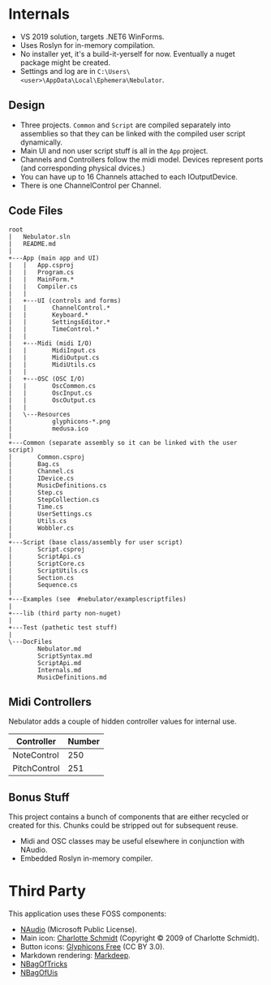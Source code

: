# Internals

- VS 2019 solution, targets .NET6 WinForms.
- Uses Roslyn for in-memory compilation.
- No installer yet, it's a build-it-yerself for now. Eventually a nuget package might be created.
- Settings and log are in `C:\Users\<user>\AppData\Local\Ephemera\Nebulator`.

## Design

- Three projects. `Common` and `Script` are compiled separately into assemblies
  so that they can be linked with the compiled user script dynamically.
- Main UI and non user script stuff is all in the `App` project.
- Channels and Controllers follow the midi model. Devices represent ports (and corresponding physical dvices.)
- You can have up to 16 Channels attached to each IOutputDevice.
- There is one ChannelControl per Channel.


## Code Files

```
root
|   Nebulator.sln 
|   README.md
|   
+---App (main app and UI)
|   |   App.csproj
|   |   Program.cs
|   |   MainForm.*
|   |   Compiler.cs
|   |               
|   +---UI (controls and forms)
|   |       ChannelControl.*
|   |       Keyboard.*
|   |       SettingsEditor.*
|   |       TimeControl.*
|   |       
|   +---Midi (midi I/O)
|   |       MidiInput.cs
|   |       MidiOutput.cs
|   |       MidiUtils.cs
|   |                   
|   +---OSC (OSC I/O)
|   |       OscCommon.cs
|   |       OscInput.cs
|   |       OscOutput.cs
|   |       
|   \---Resources
|           glyphicons-*.png
|           medusa.ico
|           
+---Common (separate assembly so it can be linked with the user script)
|       Common.csproj
|       Bag.cs
|       Channel.cs
|       IDevice.cs
|       MusicDefinitions.cs
|       Step.cs
|       StepCollection.cs
|       Time.cs
|       UserSettings.cs
|       Utils.cs
|       Wobbler.cs
|
+---Script (base class/assembly for user script)
|       Script.csproj
|       ScriptApi.cs
|       ScriptCore.cs
|       ScriptUtils.cs
|       Section.cs
|       Sequence.cs
|       
+---Examples (see  #nebulator/examplescriptfiles)
|           
+---lib (third party non-nuget)
|       
+---Test (pathetic test stuff)
|
\---DocFiles
        Nebulator.md
        ScriptSyntax.md
        ScriptApi.md
        Internals.md
        MusicDefinitions.md
```

## Midi Controllers

Nebulator adds a couple of hidden controller values for internal use.

Controller          | Number |
----------          | ------ |
NoteControl         | 250    |
PitchControl        | 251    |


## Bonus Stuff
This project contains a bunch of components that are either recycled or created for this. Chunks could be stripped out for subsequent reuse.

- Midi and OSC classes may be useful elsewhere in conjunction with NAudio.
- Embedded Roslyn in-memory compiler.


# Third Party

This application uses these FOSS components:
- [NAudio](https://github.com/naudio/NAudio) (Microsoft Public License).
- Main icon: [Charlotte Schmidt](http://pattedemouche.free.fr/) (Copyright © 2009 of Charlotte Schmidt).
- Button icons: [Glyphicons Free](http://glyphicons.com/) (CC BY 3.0).
- Markdown rendering: [Markdeep](https://casual-effects.com/markdeep).
- [NBagOfTricks](https://github.com/cepthomas/NBagOfTricks/blob/main/README.md)
- [NBagOfUis](https://github.com/cepthomas/NBagOfUis/blob/main/README.md)

